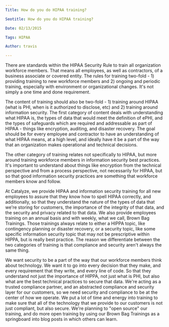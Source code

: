 ```yaml
---
Title: How do you do HIPAA training?

Seotitle: How do you do HIPAA training?

Date: 02/13/2015

Tags: HIPAA

Author: travis

---
```

There are standards within the HIPAA Security Rule to train all organization workforce members. That means all employees, as well as contractors, of a business associate  or covered entity. The rules for training two-fold - 1) providing training to new workforce members and 2) ongoing and periodic training, especially with environment or organizational changes. It's not simply a one time and done requirement.

The content of training should also be two-fold - 1) training around HIPAA (what is PHI, when is it authorized to disclose, etc) and 2) training around information security. The first category of content deals with understanding what HIPAA is, the types of data that would meet the definition of ePHI, and the types of safeguards which are required and addressable as part of HIPAA - things like encryption, auditing, and disaster recovery. The goal should be for every employee and contractor to have an understanding of what HIPAA means, at a high level, and ideally have it be a part of the way that an organization makes operational and technical decisions.

The other category of training relates not specifically to HIPAA, but more around training workforce members in information security best practices. It's important to understand about things like encryption from the technical perspective and from a process perspective, not necessarily for HIPAA, but so that good information security practices are something that workforce members know and follow.

At Catalyze, we provide HIPAA and information security training for all new employees to assure that they know how to spell HIPAA correctly, and additionally, so that they understand the nature of the types of data that we're storing for customers, the importance of the integrity of that data, and the security and privacy related to that data. We also provide employees training on an annual basis and with weekly, what we call, Brown Bag Trainings. Those trainings always relate to either a HIPPA topic, like contingency planning or disaster recovery, or a security topic, like some specific information security topic that may not be prescriptive within HIPPA, but is really best practice. The reason we differentiate between the two categories of training is that compliance and security aren't always the same thing.

We want security to be a part of the way that our workforce members think about technology. We want it to go into every decision that they make, and every requirement that they write, and every line of code. So that they understand not just the importance of HIPPA, not just what is PHI, but also what are the best technical practices to secure that data. We're acting as a trusted compliance partner, and an abstracted compliance and security layer for our customers, so we need security and compliance to be at the center of how we operate. We put a lot of time and energy into training to make sure that all of the technology that we provide to our customers is not just compliant, but also secure. We're planning to "open source" our training, and do more open training by using our Brown Bag Trainings as a springboard into blog posts in which others can learn.
